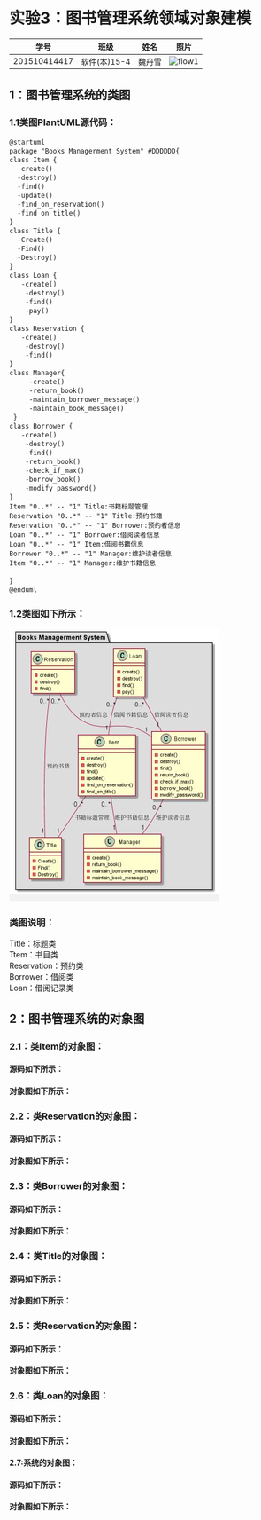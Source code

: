 # 实验3：图书管理系统领域对象建模
|学号|班级|姓名|照片|
|:-------:|:-------------: | :----------:|:---:|
|201510414417|软件(本)15-4|魏丹雪|![flow1](../myself.jpg)|

## 1：图书管理系统的类图

### 1.1类图PlantUML源代码：
```
@startuml
package "Books Managerment System" #DDDDDD{
class Item {
  -create()
  -destroy()
  -find()
  -update()
  -find_on_reservation()
  -find_on_title()
}
class Title {
  -Create()
  -Find()
  -Destroy()
}
class Loan {
   -create()
    -destroy()
    -find()
    -pay()
}
class Reservation {
   -create()
    -destroy()
    -find()
}
class Manager{
     -create()
     -return_book()
     -maintain_borrower_message()
     -maintain_book_message()
 }
class Borrower {
   -create()
    -destroy()
    -find()
    -return_book()
    -check_if_max()
    -borrow_book()
    -modify_password()
}
Item "0..*" -- "1" Title:书籍标题管理
Reservation "0..*" -- "1" Title:预约书籍
Reservation "0..*" -- "1" Borrower:预约者信息
Loan "0..*" -- "1" Borrower:借阅读者信息
Loan "0..*" -- "1" Item:借阅书籍信息
Borrower "0..*" -- "1" Manager:维护读者信息
Item "0..*" -- "1" Manager:维护书籍信息

}
@enduml
```
### 1.2类图如下所示：
![](./system_class.png)
### 类图说明：
Title：标题类\
Ttem：书目类\
Reservation：预约类\
Borrower：借阅类\
Loan：借阅记录类
## 2：图书管理系统的对象图
### 2.1：类Item的对象图：
#### 源码如下所示：
#### 对象图如下所示：
### 2.2：类Reservation的对象图：
#### 源码如下所示：
#### 对象图如下所示：
### 2.3：类Borrower的对象图：
#### 源码如下所示：
#### 对象图如下所示：
### 2.4：类Title的对象图：
#### 源码如下所示：
#### 对象图如下所示：
### 2.5：类Reservation的对象图：
#### 源码如下所示：
#### 对象图如下所示：
### 2.6：类Loan的对象图：
#### 源码如下所示：
#### 对象图如下所示：
#### 2.7:系统的对象图：
#### 源码如下所示：
#### 对象图如下所示：
